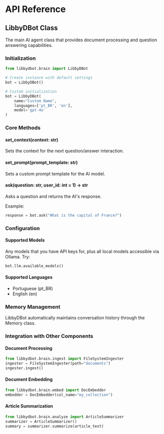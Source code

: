 # API Reference

## LibbyDBot Class

The main AI agent class that provides document processing and question answering capabilities.

### Initialization
```python
from libbydbot.brain import LibbyDBot

# Create instance with default settings
bot = LibbyDBot()

# Custom initialization
bot = LibbyDBot(
    name="Custom Name",
    languages=['pt_BR', 'en'],
    model='gpt-4o'
)
```

### Core Methods

#### set_context(context: str)
Sets the context for the next question/answer interaction.

#### set_prompt(prompt_template: str)
Sets a custom prompt template for the AI model.

#### ask(question: str, user_id: int = 1) -> str
Asks a question and returns the AI's response.

Example:
```python
response = bot.ask("What is the capital of France?")
```

### Configuration

#### Supported Models
Any models that you have API keys for, plus all local models accessible via Ollama.
Try:
```python
bot.llm.available_models()
```

#### Supported Languages
- Portuguese (pt_BR)
- English (en)

### Memory Management
LibbyDBot automatically maintains conversation history through the Memory class.

### Integration with Other Components

#### Document Processing
```python
from libbydbot.brain.ingest import FileSystemIngester
ingester = FileSystemIngester(path="documents")
ingester.ingest()
```

#### Document Embedding
```python
from libbydbot.brain.embed import DocEmbedder
embedder = DocEmbedder(col_name="my_collection")
```

#### Article Summarization
```python
from libbydbot.brain.analyze import ArticleSummarizer
summarizer = ArticleSummarizer()
summary = summarizer.summarize(article_text)
```
